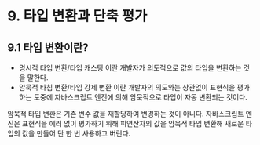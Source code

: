 # 9. 타입 변환과 단축 평가

## 9.1 타입 변환이란?

- 명시적 타입 변환/타입 캐스팅 이란 개발자가 의도적으로 값의 타입을 변환하는 것을 말한다.
- 암묵적 타칩 변환/타입 강제 변환 이란 개발자의 의도와는 상관없이 표현식을 평가하는 도중에 자바스크립트 엔진에 의해 암묵적으로 타입이 자동 변환되는 것이다.

암묵적 타입 변환은 기존 변수 값을 재할당하여 변경하는 것이 아니다. 자바스크립트 엔진은 표현식을 에러 없이 평가하기 위해 피연산자의 값을 암묵적 타입 변환해 새로운 타입의 값을 만들어 단 한 번 사용하고 버린다.


